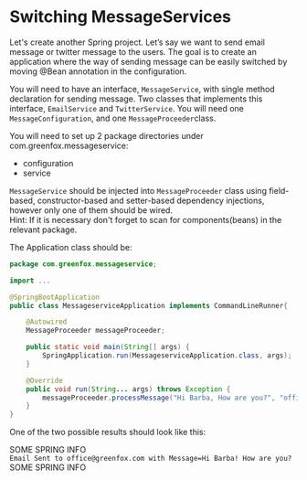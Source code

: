 # Switching MessageServices

Let's create another Spring project.
Let’s say we want to send email message or twitter message to the users. The goal is to create an application where the way of sending message can be easily switched by moving @Bean annotation in the configuration.

You will need to have an interface, `MessageService`, with single method declaration for sending message.
Two classes that implements this interface, `EmailService` and `TwitterService`. You will need one `MessageConfiguration`, and one `MessageProceeder`class.

You will need to set up 2 package directories under com.greenfox.messageservice:
- configuration
- service

`MessageService` should be injected into `MessageProceeder` class using field-based, constructor-based and setter-based dependency injections, however only one of them should be wired.</br>
Hint: If it is necessary don't forget to scan for components(beans) in the relevant package.

The Application class should be:

```java
package com.greenfox.messageservice;

import ...

@SpringBootApplication
public class MessageserviceApplication implements CommandLineRunner{

	@Autowired
	MessageProceeder messageProceeder;

	public static void main(String[] args) {
		SpringApplication.run(MessageserviceApplication.class, args);
	}

	@Override
	public void run(String... args) throws Exception {
		messageProceeder.processMessage("Hi Barba, How are you?", "office@greenfox.com");
	}
}
```


One of the two possible results should look like this:

SOME SPRING INFO</br>
`Email Sent to office@greenfox.com with Message=Hi Barba! How are you?`</br>
SOME SPRING INFO
